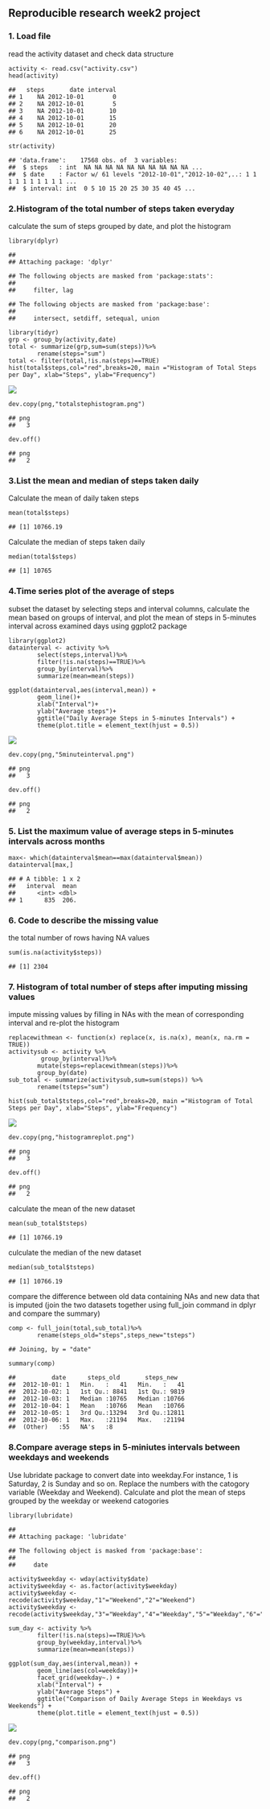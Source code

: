 Reproducible research week2 project
-----------------------------------

### 1. Load file

read the activity dataset and check data structure

    activity <- read.csv("activity.csv")
    head(activity)

    ##   steps       date interval
    ## 1    NA 2012-10-01        0
    ## 2    NA 2012-10-01        5
    ## 3    NA 2012-10-01       10
    ## 4    NA 2012-10-01       15
    ## 5    NA 2012-10-01       20
    ## 6    NA 2012-10-01       25

    str(activity)

    ## 'data.frame':    17568 obs. of  3 variables:
    ##  $ steps   : int  NA NA NA NA NA NA NA NA NA NA ...
    ##  $ date    : Factor w/ 61 levels "2012-10-01","2012-10-02",..: 1 1 1 1 1 1 1 1 1 1 ...
    ##  $ interval: int  0 5 10 15 20 25 30 35 40 45 ...

### 2.Histogram of the total number of steps taken everyday

calculate the sum of steps grouped by date, and plot the histogram

    library(dplyr)

    ## 
    ## Attaching package: 'dplyr'

    ## The following objects are masked from 'package:stats':
    ## 
    ##     filter, lag

    ## The following objects are masked from 'package:base':
    ## 
    ##     intersect, setdiff, setequal, union

    library(tidyr)
    grp <- group_by(activity,date)
    total <- summarize(grp,sum=sum(steps))%>%
            rename(steps="sum")
    total <- filter(total,!is.na(steps)==TRUE)
    hist(total$steps,col="red",breaks=20, main ="Histogram of Total Steps per Day", xlab="Steps", ylab="Frequency")

![](PA1_template_files/figure-markdown_strict/total-1.png)

    dev.copy(png,"totalstephistogram.png")

    ## png 
    ##   3

    dev.off()

    ## png 
    ##   2

### 3.List the mean and median of steps taken daily

Calculate the mean of daily taken steps

    mean(total$steps)

    ## [1] 10766.19

Calculate the median of steps taken daily

    median(total$steps)

    ## [1] 10765

### 4.Time series plot of the average of steps

subset the dataset by selecting steps and interval columns, calculate
the mean based on groups of interval, and plot the mean of steps in
5-minutes interval across examined days using ggplot2 package

    library(ggplot2)
    datainterval <- activity %>%
            select(steps,interval)%>%
            filter(!is.na(steps)==TRUE)%>%
            group_by(interval)%>%
            summarize(mean=mean(steps))

    ggplot(datainterval,aes(interval,mean)) +
            geom_line()+
            xlab("Interval")+
            ylab("Average steps")+
            ggtitle("Daily Average Steps in 5-minutes Intervals") +
            theme(plot.title = element_text(hjust = 0.5))

![](PA1_template_files/figure-markdown_strict/unnamed-chunk-4-1.png)

    dev.copy(png,"5minuteinterval.png")

    ## png 
    ##   3

    dev.off()

    ## png 
    ##   2

### 5. List the maximum value of average steps in 5-minutes intervals across months

    max<- which(datainterval$mean==max(datainterval$mean))
    datainterval[max,]

    ## # A tibble: 1 x 2
    ##   interval  mean
    ##      <int> <dbl>
    ## 1      835  206.

### 6. Code to describe the missing value

the total number of rows having NA values

    sum(is.na(activity$steps))

    ## [1] 2304

### 7. Histogram of total number of steps after imputing missing values

impute missing values by filling in NAs with the mean of corresponding
interval and re-plot the histogram

    replacewithmean <- function(x) replace(x, is.na(x), mean(x, na.rm = TRUE))
    activitysub <- activity %>% 
             group_by(interval)%>%
            mutate(steps=replacewithmean(steps))%>%
            group_by(date)
    sub_total <- summarize(activitysub,sum=sum(steps)) %>%
            rename(tsteps="sum")

    hist(sub_total$tsteps,col="red",breaks=20, main ="Histogram of Total Steps per Day", xlab="Steps", ylab="Frequency")

![](PA1_template_files/figure-markdown_strict/unnamed-chunk-7-1.png)

    dev.copy(png,"histogramreplot.png")

    ## png 
    ##   3

    dev.off()

    ## png 
    ##   2

calculate the mean of the new dataset

    mean(sub_total$tsteps)

    ## [1] 10766.19

culculate the median of the new dataset

    median(sub_total$tsteps)

    ## [1] 10766.19

compare the difference between old data containing NAs and new data that
is imputed (join the two datasets together using full\_join command in
dplyr and compare the summary)

    comp <- full_join(total,sub_total)%>%
            rename(steps_old="steps",steps_new="tsteps")

    ## Joining, by = "date"

    summary(comp)

    ##          date      steps_old       steps_new    
    ##  2012-10-01: 1   Min.   :   41   Min.   :   41  
    ##  2012-10-02: 1   1st Qu.: 8841   1st Qu.: 9819  
    ##  2012-10-03: 1   Median :10765   Median :10766  
    ##  2012-10-04: 1   Mean   :10766   Mean   :10766  
    ##  2012-10-05: 1   3rd Qu.:13294   3rd Qu.:12811  
    ##  2012-10-06: 1   Max.   :21194   Max.   :21194  
    ##  (Other)   :55   NA's   :8

### 8.Compare average steps in 5-miniutes intervals between weekdays and weekends

Use lubridate package to convert date into weekday.For instance, 1 is
Saturday, 2 is Sunday and so on. Replace the numbers with the catogory
variable (Weekday and Weekend). Calculate and plot the mean of steps
grouped by the weekday or weekend catogories

    library(lubridate)

    ## 
    ## Attaching package: 'lubridate'

    ## The following object is masked from 'package:base':
    ## 
    ##     date

    activity$weekday <- wday(activity$date) 
    activity$weekday <- as.factor(activity$weekday)
    activity$weekday <- recode(activity$weekday,"1"="Weekend","2"="Weekend") 
    activity$weekday <- recode(activity$weekday,"3"="Weekday","4"="Weekday","5"="Weekday","6"="Weekday","7"="Weekday") 
            
    sum_day <- activity %>%
            filter(!is.na(steps)==TRUE)%>%
            group_by(weekday,interval)%>%
            summarize(mean=mean(steps))

    ggplot(sum_day,aes(interval,mean)) +
            geom_line(aes(col=weekday))+
            facet_grid(weekday~.) +
            xlab("Interval") +
            ylab("Average Steps") +
            ggtitle("Comparison of Daily Average Steps in Weekdays vs Weekends") +
            theme(plot.title = element_text(hjust = 0.5))

![](PA1_template_files/figure-markdown_strict/unnamed-chunk-11-1.png)

    dev.copy(png,"comparison.png")

    ## png 
    ##   3

    dev.off()

    ## png 
    ##   2
